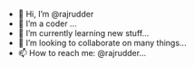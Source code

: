 - 👋 Hi, I’m @rajrudder
- 👀 I’m a coder ...
- 🌱 I’m currently learning new stuff...
- 💞️ I’m looking to collaborate on many things...
- 📫 How to reach me: @rajrudder...

<!---
rajrudder/rajrudder is a ✨ special ✨ repository because its `README.md` (this file) appears on your GitHub profile.
You can click the Preview link to take a look at your changes.
--->

